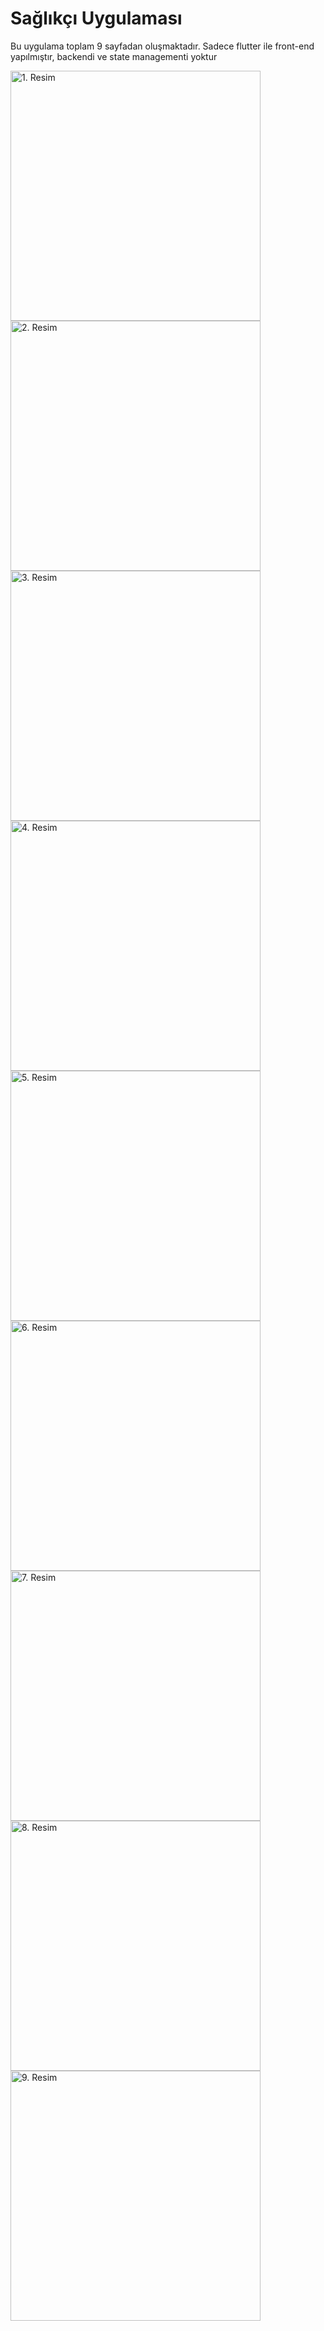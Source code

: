 # Sağlıkçı Uygulaması
Bu uygulama toplam 9 sayfadan oluşmaktadır. Sadece flutter ile front-end yapılmıştır, backendi ve state managementi yoktur

<img src="screenshout/image1.png" alt="1. Resim" width="400"/>

<img src="screenshout/image2.png" alt="2. Resim" width="400"/>

<img src="screenshout/image3.png" alt="3. Resim" width="400"/>

<img src="screenshout/image4.png" alt="4. Resim" width="400"/>

<img src="screenshout/image5.png" alt="5. Resim" width="400"/>

<img src="screenshout/image6.png" alt="6. Resim" width="400"/>

<img src="screenshout/image7.png" alt="7. Resim" width="400"/>

<img src="screenshout/image8.png" alt="8. Resim" width="400"/>

<img src="screenshout/image9.png" alt="9. Resim" width="400"/>
